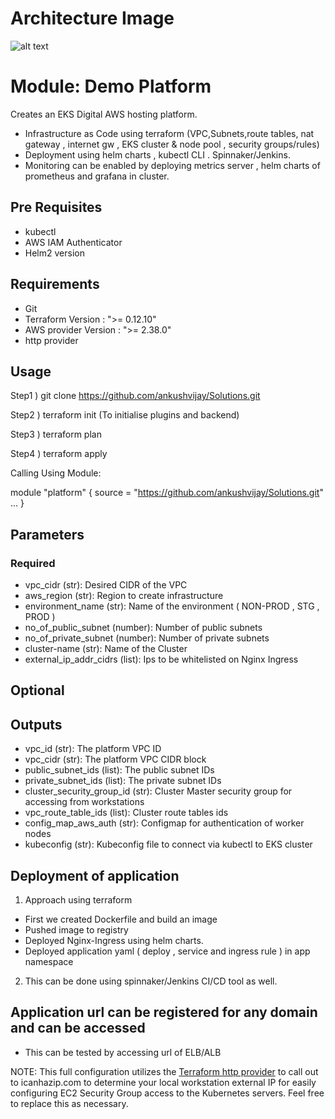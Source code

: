 # Architecture Image

![alt text](https://github.com/ankushvijay/Solutions/blob/EKS_solutions/eks-architecture.png)


# Module: Demo Platform

Creates an EKS Digital AWS hosting platform.

* Infrastructure as Code using terraform (VPC,Subnets,route tables, nat gateway , internet gw , EKS cluster & node pool , security groups/rules)
* Deployment using helm charts , kubectl CLI . Spinnaker/Jenkins.
* Monitoring can be enabled by deploying metrics server , helm charts of prometheus and grafana in cluster.

## Pre Requisites

* kubectl 
* AWS IAM Authenticator
* Helm2 version 

## Requirements
* Git 
* Terraform Version : ">= 0.12.10"
* AWS provider Version : ">= 2.38.0"
* http provider

## Usage

Step1 ) git clone https://github.com/ankushvijay/Solutions.git

Step2 ) terraform init (To initialise plugins and backend)

Step3 ) terraform plan

Step4 ) terraform apply  

Calling Using Module:

module "platform" {
  source = "https://github.com/ankushvijay/Solutions.git"
  ... 
}



## Parameters
### Required
* vpc_cidr (str): Desired CIDR of the VPC
* aws_region (str): Region to create infrastructure
* environment_name (str): Name of the environment ( NON-PROD , STG , PROD )
* no_of_public_subnet (number): Number of public subnets
* no_of_private_subnet (number): Number of private subnets
* cluster-name (str): Name of the Cluster
* external_ip_addr_cidrs (list): Ips to be whitelisted on Nginx Ingress 


## Optional

## Outputs
* vpc_id (str): The platform VPC ID
* vpc_cidr (str): The platform VPC CIDR block
* public_subnet_ids (list): The public subnet IDs
* private_subnet_ids (list): The private subnet IDs
* cluster_security_group_id (str): Cluster Master security group for accessing from workstations
* vpc_route_table_ids (list): Cluster route tables ids
* config_map_aws_auth (str): Configmap for authentication of worker nodes
* kubeconfig (str): Kubeconfig file to connect via kubectl to EKS cluster

## Deployment of application

1) Approach using terraform

* First we created Dockerfile and build an image 
* Pushed image to registry
* Deployed Nginx-Ingress using helm charts.
* Deployed application yaml  ( deploy , service and ingress rule ) in app namespace

2) This can be done using spinnaker/Jenkins CI/CD tool as well.  


## Application url can be registered for any domain and can be accessed

* This can be tested by accessing url of ELB/ALB

NOTE: This full configuration utilizes the [Terraform http provider](https://www.terraform.io/docs/providers/http/index.html) to call out to icanhazip.com to determine your local workstation external IP for easily configuring EC2 Security Group access to the Kubernetes servers. Feel free to replace this as necessary.
